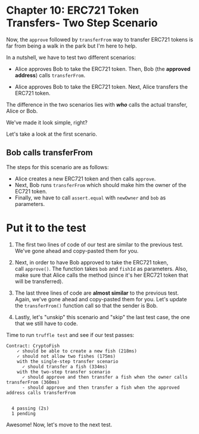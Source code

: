 # Chapter 10: ERC721 Token Transfers- Two Step Scenario

Now, the `approve` followed by `transferFrom` way to transfer ERC721 tokens is far from being a walk in the park but I'm here to help.

In a nutshell, we have to test two different scenarios:

- Alice approves Bob to take the ERC721 token. Then, Bob (the **approved address**) calls `transferFrom`.
    
- Alice approves Bob to take the ERC721 token. Next, Alice transfers the ERC721 token.
    

The difference in the two scenarios lies with _**who**_ calls the actual transfer, Alice or Bob.

We've made it look simple, right?

Let's take a look at the first scenario.

## Bob calls transferFrom

The steps for this scenario are as follows:

- Alice creates a new ERC721 token and then calls `approve`.
- Next, Bob runs `transferFrom` which should make him the owner of the EC721 token.
- Finally, we have to call `assert.equal` with `newOwner` and `bob` as parameters.

# Put it to the test

1. The first two lines of code of our test are similar to the previous test. We've gone ahead and copy-pasted them for you.
    
2. Next, in order to have Bob approved to take the ERC721 token, call `approve()`. The function takes `bob` and `fishId` as parameters. Also, make sure that Alice calls the method (since it's her ERC721 token that will be transferred).
    
3. The last three lines of code are **almost similar** to the previous test. Again, we've gone ahead and copy-pasted them for you. Let's update the `transferFrom()` function call so that the sender is Bob.
    
4. Lastly, let's "unskip" this scenario and "skip" the last test case, the one that we still have to code.
    

Time to run `truffle test` and see if our test passes:

```
Contract: CryptoFish
    ✓ should be able to create a new fish (218ms)
    ✓ should not allow two fishes (175ms)
    with the single-step transfer scenario
      ✓ should transfer a fish (334ms)
    with the two-step transfer scenario
      ✓ should approve and then transfer a fish when the owner calls transferFrom (360ms)
      - should approve and then transfer a fish when the approved address calls transferFrom


  4 passing (2s)
  1 pending
```

Awesome! Now, let's move to the next test.
